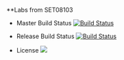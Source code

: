 **Labs from SET08103

- Master Build Status [![Build Status](https://travis-ci.org/chriswales95/SET08103-Labs.svg?branch=master)](https://travis-ci.org/chriswales95/SET08103-Labs)

- Release Build Status [![Build Status](https://travis-ci.org/chriswales95/SET08103-Labs.svg?branch=releases)](https://travis-ci.org/chriswales95/SET08103-Labs)

- License ![](https://img.shields.io/github/license/chriswales95/SET08103-Labs.svg)
